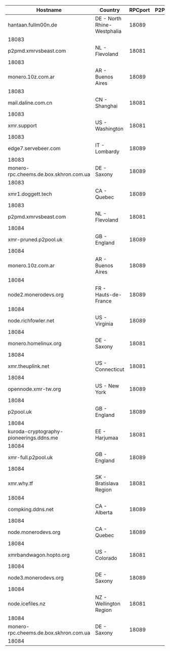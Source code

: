 Hostname | Country | RPCport | P2Pport
--- | --- | --- | ---
hantaan.fullm00n.de | DE - North Rhine-Westphalia | 18089
 | 18083
p2pmd.xmrvsbeast.com | NL - Flevoland | 18081
 | 18083
monero.10z.com.ar | AR - Buenos Aires | 18089
 | 18083
mail.daline.com.cn | CN - Shanghai | 18081
 | 18083
xmr.support | US - Washington | 18081
 | 18083
edge7.servebeer.com | IT - Lombardy | 18089
 | 18083
monero-rpc.cheems.de.box.skhron.com.ua | DE - Saxony | 18089
 | 18083
xmr1.doggett.tech | CA - Quebec | 18089
 | 18083
p2pmd.xmrvsbeast.com | NL - Flevoland | 18081
 | 18084
xmr-pruned.p2pool.uk | GB - England | 18089
 | 18084
monero.10z.com.ar | AR - Buenos Aires | 18089
 | 18084
node2.monerodevs.org | FR - Hauts-de-France | 18089
 | 18084
node.richfowler.net | US - Virginia | 18089
 | 18084
monero.homelinux.org | DE - Saxony | 18081
 | 18084
xmr.theuplink.net | US - Connecticut | 18081
 | 18084
opennode.xmr-tw.org | US - New York | 18089
 | 18084
p2pool.uk | GB - England | 18089
 | 18084
kuroda-cryptography-pioneerings.ddns.me | EE - Harjumaa | 18081
 | 18084
xmr-full.p2pool.uk | GB - England | 18089
 | 18084
xmr.why.tf | SK - Bratislava Region | 18081
 | 18084
compking.ddns.net | CA - Alberta | 18089
 | 18084
node.monerodevs.org | CA - Quebec | 18089
 | 18084
xmrbandwagon.hopto.org | US - Colorado | 18081
 | 18084
node3.monerodevs.org | DE - Saxony | 18089
 | 18084
node.icefiles.nz | NZ - Wellington Region | 18081
 | 18084
monero-rpc.cheems.de.box.skhron.com.ua | DE - Saxony | 18089
 | 18084
